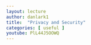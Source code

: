 ```yaml
---
layout: lecture
author: danlark1
title:  "Privacy and Security"
categories: [ useful ]
youtube: PlL44J5OOWQ
---
```

